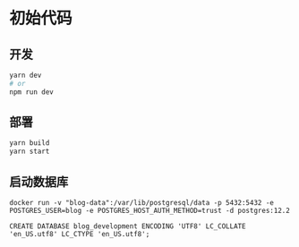 # 初始代码

## 开发

```bash
yarn dev
# or
npm run dev
```

## 部署

```bash 
yarn build
yarn start
```
## 启动数据库

```
docker run -v "blog-data":/var/lib/postgresql/data -p 5432:5432 -e POSTGRES_USER=blog -e POSTGRES_HOST_AUTH_METHOD=trust -d postgres:12.2

CREATE DATABASE blog_development ENCODING 'UTF8' LC_COLLATE 'en_US.utf8' LC_CTYPE 'en_US.utf8';
```

